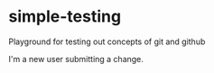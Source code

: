 # simple-testing
Playground for testing out concepts of git and github

I'm a new user submitting a change.
